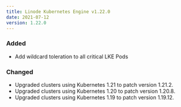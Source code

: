 ```yaml
---
title: Linode Kubernetes Engine v1.22.0
date: 2021-07-12
version: 1.22.0
---
```


### Added

- Add wildcard toleration to all critical LKE Pods

### Changed

- Upgraded clusters using Kubernetes 1.21 to patch version 1.21.2.
- Upgraded clusters using Kubernetes 1.20 to patch version 1.20.8.
- Upgraded clusters using Kubernetes 1.19 to patch version 1.19.12.